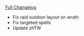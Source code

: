 [Full Changelog](https://github.com/enderneko/Cell/compare/r147-release...2558e22269d4cd00f429dc5592ad5cf8a9a2d2cb)

- Fix raid outdoor layout on wrath
- Fix targeted spells
- Update zhTW
